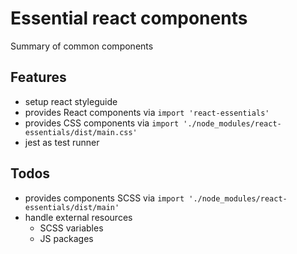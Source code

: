 # Essential react components

Summary of common components

## Features

- setup react styleguide
- provides React components via `import 'react-essentials'`
- provides CSS components via `import './node_modules/react-essentials/dist/main.css'`
- jest as test runner

## Todos
- provides components SCSS via `import './node_modules/react-essentials/dist/main'`
- handle external resources
  - SCSS variables
  - JS packages

